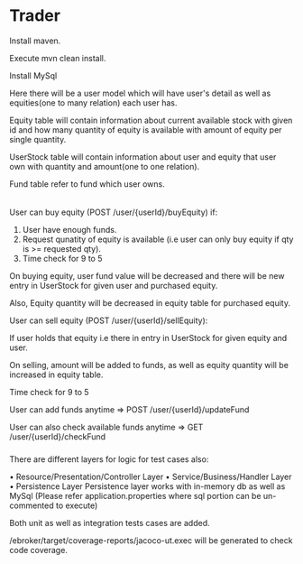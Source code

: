 # Trader
Install maven.

Execute mvn clean install.

Install MySql

Here there will be a user model which will have user's detail as well as equities(one to many relation) each user has.

Equity table will contain information about current available stock with given id and how many quantity of equity is available with amount of equity per single quantity.

UserStock table will contain information about user and equity that user own with quantity and amount(one to one relation).

Fund table refer to fund which user owns.

######
User can buy equity (POST /user/{userId}/buyEquity) if:

1. User have enough funds.
2. Request qunatity of equity is available (i.e user can only buy equity if qty is >= requested qty).
3. Time check for 9 to 5

On buying equity, user fund value will be decreased and there will be new entry in UserStock for given user and purchased equity. 

Also, Equity quantity will be decreased in equity table for purchased equity.

User can sell equity (POST /user/{userId}/sellEquity):

If user holds that equity i.e there in entry in UserStock for given equity and user.

On selling, amount will be added to funds, as well as equity quantity will be increased in equity table.

Time check for 9 to 5

User can add funds anytime => POST /user/{userId}/updateFund

User can also check available funds anytime => GET /user/{userId}/checkFund


#####
There are different layers for logic for test cases also:

• Resource/Presentation/Controller Layer
• Service/Business/Handler Layer
• Persistence Layer 
Persistence layer works with in-memory db as well as MySql (Please refer application.properties where sql portion can be un-commented to execute)


Both unit as well as integration tests cases are added.


/ebroker/target/coverage-reports/jacoco-ut.exec will be generated to check code coverage.

